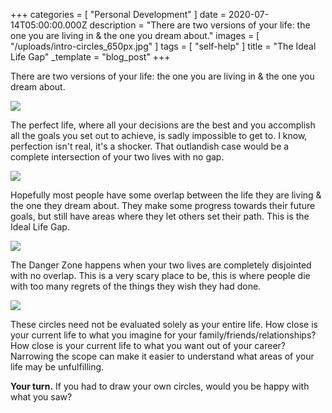 +++
categories = [ "Personal Development" ]
date = 2020-07-14T05:00:00.000Z
description = "There are two versions of your life: the one you are living in & the one you dream about."
images = [ "/uploads/intro-circles_650px.jpg" ]
tags = [ "self-help" ]
title = "The Ideal Life Gap"
_template = "blog_post"
+++

There are two versions of your life: the one you are living in & the one you dream about.

![](/uploads/intro-circles_650px.jpg)

The perfect life, where all your decisions are the best and you accomplish all the goals you set out to achieve, is sadly impossible to get to. I know, perfection isn't real, it's a shocker. That outlandish case would be a complete intersection of your two lives with no gap.

![](/uploads/perfect_life_circle_650px.jpg)

Hopefully most people have some overlap between the life they are living & the one they dream about. They make some progress towards their future goals, but still have areas where they let others set their path. This is the Ideal Life Gap.

![](/uploads/overlapping-circles_650px.jpg)

The Danger Zone happens when your two lives are completely disjointed with no overlap. This is a very scary place to be, this is where people die with too many regrets of the things they wish they had done.

![](/uploads/danger_zone_circles_650px.jpg)

These circles need not be evaluated solely as your entire life. How close is your current life to what you imagine for your family/friends/relationships? How close is your current life to what you want out of your career? Narrowing the scope can make it easier to understand what areas of your life may be unfulfilling.

**Your turn.** If you had to draw your own circles, would you be happy with what you saw?
